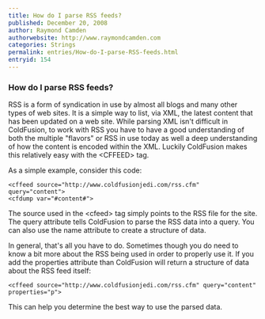 ```yaml
---
title: How do I parse RSS feeds?
published: December 20, 2008
author: Raymond Camden
authorwebsite: http://www.raymondcamden.com
categories: Strings
permalink: entries/How-do-I-parse-RSS-feeds.html
entryid: 154
---
```


<h3>How do I parse RSS feeds?</h3>

<p>
RSS is a form of syndication in use by almost all blogs and many other types of web sites. It is a simple way to list, via XML, the latest content that has been updated on a web site. While parsing XML isn't difficult in ColdFusion, to work with RSS you have to have a good understanding of both the multiple "flavors" or RSS in use today as well a deep understanding of how the content is encoded within the XML. Luckily ColdFusion makes this relatively easy with the &lt;CFFEED&gt; tag. 
</p>

<p>
As a simple example, consider this code:
</p>

<pre><code class="language-markup">&lt;cffeed source=&quot;http://www.coldfusionjedi.com/rss.cfm&quot; query=&quot;content&quot;&gt;
&lt;cfdump var=&quot;#content#&quot;&gt;
</code></pre>

<p>
The source used in the &lt;cfeed&gt; tag simply points to the RSS file for the site. The query attribute tells ColdFusion to parse the RSS data into a query. You can also use the name attribute to create a structure of data. 
</p>

<p>
In general, that's all you have to do. Sometimes though you do need to know a bit more about the RSS being used in order to properly use it. If you add the properties attribute than ColdFusion will return a structure of data about the RSS feed itself:
</p>

<pre><code class="language-markup">&lt;cffeed source=&quot;http://www.coldfusionjedi.com/rss.cfm&quot; query=&quot;content&quot; properties=&quot;p&quot;&gt;
</code></pre>

<p>
This can help you determine the best way to use the parsed data.
</p>



